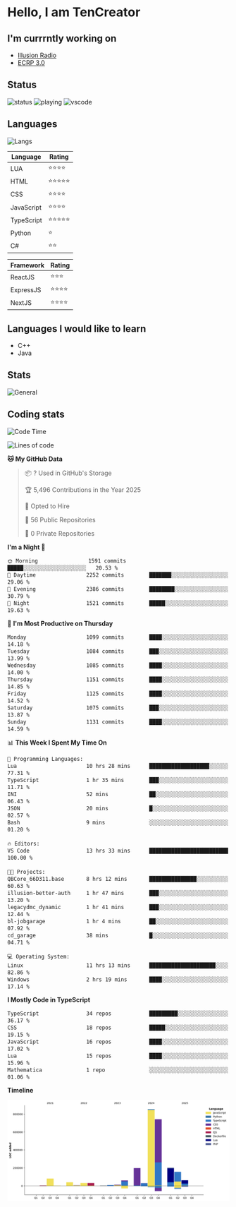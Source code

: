 # Hello, I am TenCreator

## I'm currrntly working on
- [Illusion Radio](https://illusionradio.co.uk/)
- [ECRP 3.0](http://github.com/Emerald-Coast-Roleplay/)

## Status
![status](https://api.statusbadges.me/badge/status/518334475038359555?simple=true&style=for-the-badge)
![playing](https://api.statusbadges.me/badge/playing/518334475038359555?style=for-the-badge)
![vscode](https://api.statusbadges.me/badge/vscode/518334475038359555?style=for-the-badge)

## Languages
![Langs](https://github-readme-stats.vercel.app/api/top-langs/?username=tencreator&layout=compact&theme=radical)


|Language|Rating|
|--------|------|
|LUA|⭐️⭐️⭐️⭐️|
|HTML|⭐️⭐️⭐️⭐️⭐️|
|CSS|⭐️⭐️⭐️⭐️|
|JavaScript|⭐️⭐️⭐️⭐️|
|TypeScript|⭐️⭐️⭐️⭐️⭐️|
|Python|⭐️|
|C#|⭐️⭐️ |

|Framework|Rating|
|--------|------|
|ReactJS|⭐️⭐️⭐|
|ExpressJS|⭐️⭐️⭐️⭐️|
|NextJS|⭐️⭐️⭐⭐️|

## Languages I would like to learn
- C++
- Java

## Stats
![General](https://github-readme-stats.vercel.app/api?username=tencreator&show_icons=true&theme=radical)

## Coding stats

<!--START_SECTION:waka-->
![Code Time](http://img.shields.io/badge/Code%20Time-705%20hrs%2034%20mins-blue)

![Lines of code](https://img.shields.io/badge/From%20Hello%20World%20I%27ve%20Written-2.5%20million%20lines%20of%20code-blue)

**🐱 My GitHub Data** 

> 📦 ? Used in GitHub's Storage 
 > 
> 🏆 5,496 Contributions in the Year 2025
 > 
> 💼 Opted to Hire
 > 
> 📜 56 Public Repositories 
 > 
> 🔑 0 Private Repositories 
 > 
**I'm a Night 🦉** 

```text
🌞 Morning                1591 commits        █████░░░░░░░░░░░░░░░░░░░░   20.53 % 
🌆 Daytime                2252 commits        ███████░░░░░░░░░░░░░░░░░░   29.06 % 
🌃 Evening                2386 commits        ████████░░░░░░░░░░░░░░░░░   30.79 % 
🌙 Night                  1521 commits        █████░░░░░░░░░░░░░░░░░░░░   19.63 % 
```
📅 **I'm Most Productive on Thursday** 

```text
Monday                   1099 commits        ████░░░░░░░░░░░░░░░░░░░░░   14.18 % 
Tuesday                  1084 commits        ███░░░░░░░░░░░░░░░░░░░░░░   13.99 % 
Wednesday                1085 commits        ████░░░░░░░░░░░░░░░░░░░░░   14.00 % 
Thursday                 1151 commits        ████░░░░░░░░░░░░░░░░░░░░░   14.85 % 
Friday                   1125 commits        ████░░░░░░░░░░░░░░░░░░░░░   14.52 % 
Saturday                 1075 commits        ███░░░░░░░░░░░░░░░░░░░░░░   13.87 % 
Sunday                   1131 commits        ████░░░░░░░░░░░░░░░░░░░░░   14.59 % 
```


📊 **This Week I Spent My Time On** 

```text
💬 Programming Languages: 
Lua                      10 hrs 28 mins      ███████████████████░░░░░░   77.31 % 
TypeScript               1 hr 35 mins        ███░░░░░░░░░░░░░░░░░░░░░░   11.71 % 
INI                      52 mins             ██░░░░░░░░░░░░░░░░░░░░░░░   06.43 % 
JSON                     20 mins             █░░░░░░░░░░░░░░░░░░░░░░░░   02.57 % 
Bash                     9 mins              ░░░░░░░░░░░░░░░░░░░░░░░░░   01.20 % 

🔥 Editors: 
VS Code                  13 hrs 33 mins      █████████████████████████   100.00 % 

🐱‍💻 Projects: 
QBCore_66D311.base       8 hrs 12 mins       ███████████████░░░░░░░░░░   60.63 % 
illusion-better-auth     1 hr 47 mins        ███░░░░░░░░░░░░░░░░░░░░░░   13.20 % 
legacydmc_dynamic        1 hr 41 mins        ███░░░░░░░░░░░░░░░░░░░░░░   12.44 % 
bl-jobgarage             1 hr 4 mins         ██░░░░░░░░░░░░░░░░░░░░░░░   07.92 % 
cd_garage                38 mins             █░░░░░░░░░░░░░░░░░░░░░░░░   04.71 % 

💻 Operating System: 
Linux                    11 hrs 13 mins      █████████████████████░░░░   82.86 % 
Windows                  2 hrs 19 mins       ████░░░░░░░░░░░░░░░░░░░░░   17.14 % 
```

**I Mostly Code in TypeScript** 

```text
TypeScript               34 repos            █████████░░░░░░░░░░░░░░░░   36.17 % 
CSS                      18 repos            █████░░░░░░░░░░░░░░░░░░░░   19.15 % 
JavaScript               16 repos            ████░░░░░░░░░░░░░░░░░░░░░   17.02 % 
Lua                      15 repos            ████░░░░░░░░░░░░░░░░░░░░░   15.96 % 
Mathematica              1 repo              ░░░░░░░░░░░░░░░░░░░░░░░░░   01.06 % 
```



**Timeline**

![Lines of Code chart](https://raw.githubusercontent.com/tencreator/tencreator/main/assets/bar_graph.png)


<!--END_SECTION:waka-->
